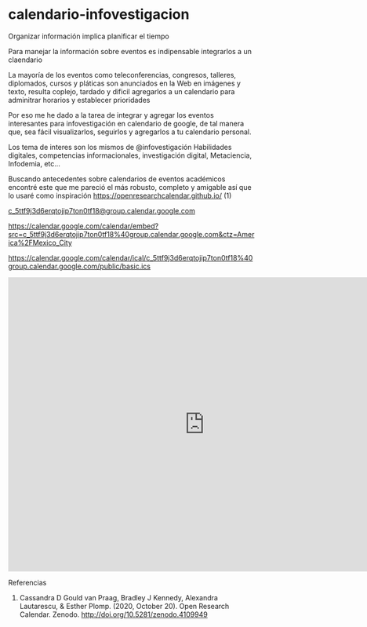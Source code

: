# calendario-infovestigacion

Organizar información implica planificar el tiempo

Para manejar la información sobre eventos es indipensable integrarlos a un claendario

La mayoría de los eventos como teleconferencias, congresos, talleres, diplomados, cursos y pláticas son anunciados en la Web en imágenes y texto, resulta coplejo, tardado y dificil agregarlos a un calendario para adminitrar horarios y establecer prioridades

Por eso me he dado a la tarea de integrar y agregar los eventos interesantes para infovestigación en calendario de google, de tal manera que, sea fácil visualizarlos, seguirlos y agregarlos a tu calendario personal.

Los tema de interes son los mismos de @infovestigación
Habilidades digitales, competencias informacionales, investigación digital, Metaciencia, Infodemia, etc...


Buscando antecedentes sobre calendarios de eventos académicos encontré este que me pareció el más robusto, completo y amigable así que lo usaré como inspiración
https://openresearchcalendar.github.io/ (1)




c_5ttf9j3d6erqtojip7ton0tf18@group.calendar.google.com

https://calendar.google.com/calendar/embed?src=c_5ttf9j3d6erqtojip7ton0tf18%40group.calendar.google.com&ctz=America%2FMexico_City

https://calendar.google.com/calendar/ical/c_5ttf9j3d6erqtojip7ton0tf18%40group.calendar.google.com/public/basic.ics


<iframe src="https://calendar.google.com/calendar/embed?src=c_5ttf9j3d6erqtojip7ton0tf18%40group.calendar.google.com&ctz=America%2FMexico_City" style="border: 0" width="800" height="600" frameborder="0" scrolling="no"></iframe>


Referencias
1. Cassandra D Gould van Praag, Bradley J Kennedy, Alexandra Lautarescu, & Esther Plomp. (2020, October 20). Open Research Calendar. Zenodo. http://doi.org/10.5281/zenodo.4109949
